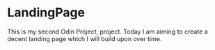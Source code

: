 # LandingPage
This is my second Odin Project, project. Today I am aiming to create a decent landing page which I will build upon over time.